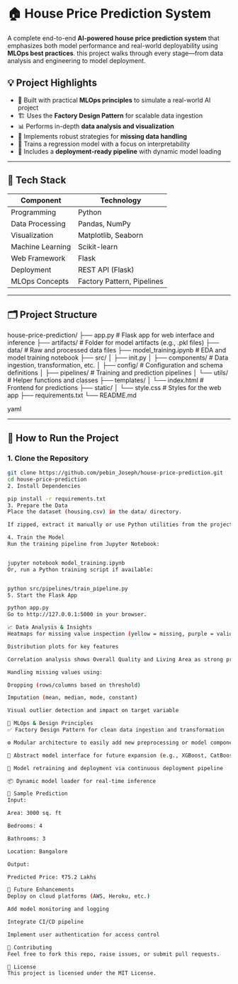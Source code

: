# 🏠 House Price Prediction System

A complete end-to-end **AI-powered house price prediction system** that emphasizes both model performance and real-world deployability using **MLOps best practices**.  this project walks through every stage—from data analysis and engineering to model deployment.

## 💡 Project Highlights

- 🧠 Built with practical **MLOps principles** to simulate a real-world AI project
- 🏗️ Uses the **Factory Design Pattern** for scalable data ingestion
- 📊 Performs in-depth **data analysis and visualization**
- 🧹 Implements robust strategies for **missing data handling**
- 🧪 Trains a regression model with a focus on interpretability
- 🚀 Includes a **deployment-ready pipeline** with dynamic model loading

---

## 🧰 Tech Stack

| Component          | Technology             |
|--------------------|------------------------|
| Programming        | Python                 |
| Data Processing    | Pandas, NumPy          |
| Visualization      | Matplotlib, Seaborn    |
| Machine Learning   | Scikit-learn           |
| Web Framework      | Flask                  |
| Deployment         | REST API (Flask)       |
| MLOps Concepts     | Factory Pattern, Pipelines |

---

## 🗂️ Project Structure

house-price-prediction/
├── app.py # Flask app for web interface and inference
├── artifacts/ # Folder for model artifacts (e.g., .pkl files)
├── data/ # Raw and processed data files
├── model_training.ipynb # EDA and model training notebook
├── src/
│ ├── init.py
│ ├── components/ # Data ingestion, transformation, etc.
│ ├── config/ # Configuration and schema definitions
│ ├── pipelines/ # Training and prediction pipelines
│ └── utils/ # Helper functions and classes
├── templates/
│ └── index.html # Frontend for predictions
├── static/
│ └── style.css # Styles for the web app
├── requirements.txt
└── README.md

yaml


---

## 🚀 How to Run the Project

### 1. Clone the Repository

```bash
git clone https://github.com/pebin_Joseph/house-price-prediction.git
cd house-price-prediction
2. Install Dependencies

pip install -r requirements.txt
3. Prepare the Data
Place the dataset (housing.csv) in the data/ directory.

If zipped, extract it manually or use Python utilities from the project.

4. Train the Model
Run the training pipeline from Jupyter Notebook:


jupyter notebook model_training.ipynb
Or, run a Python training script if available:


python src/pipelines/train_pipeline.py
5. Start the Flask App

python app.py
Go to http://127.0.0.1:5000 in your browser.

📈 Data Analysis & Insights
Heatmaps for missing value inspection (yellow = missing, purple = valid)

Distribution plots for key features

Correlation analysis shows Overall Quality and Living Area as strong predictors

Handling missing values using:

Dropping (rows/columns based on threshold)

Imputation (mean, median, mode, constant)

Visual outlier detection and impact on target variable

🧱 MLOps & Design Principles
✅ Factory Design Pattern for clean data ingestion and transformation

⚙️ Modular architecture to easily add new preprocessing or model components

🧪 Abstract model interface for future expansion (e.g., XGBoost, CatBoost)

🔁 Model retraining and deployment via continuous deployment pipeline

📦 Dynamic model loader for real-time inference

🧪 Sample Prediction
Input:

Area: 3000 sq. ft

Bedrooms: 4

Bathrooms: 3

Location: Bangalore

Output:

Predicted Price: ₹75.2 Lakhs

🎯 Future Enhancements
Deploy on cloud platforms (AWS, Heroku, etc.)

Add model monitoring and logging

Integrate CI/CD pipeline

Implement user authentication for access control

🤝 Contributing
Feel free to fork this repo, raise issues, or submit pull requests.

📄 License
This project is licensed under the MIT License.
